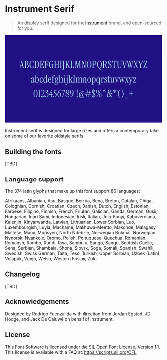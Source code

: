 # Instrument Serif

> An display serif designed for the [Instrument](https://instrument.com) brand, and open-sourced for you.

![Drag Racing](./docs/1-header.gif)

Instrument serif is designed for large sizes and offers a contemporary take on some of our favorite oldstyle serifs.

## Building the fonts

[TBD]

## Language support

The 374 latin glyphs that make up this font support 86 languages:

Afrikaans, Albanian, Asu, Basque, Bemba, Bena, Breton, Catalan, Chiga, Colognian, Cornish, Croatian, Czech, Danish, Dutch, English, Estonian, Faroese, Filipino, Finnish, French, Friulian, Galician, Ganda, German, Gusii, Hungarian, Inari Sami, Indonesian, Irish, Italian, Jola-Fonyi, Kabuverdianu, Kalenjin, Kinyarwanda, Latvian, Lithuanian, Lower Sorbian, Luo, Luxembourgish, Luyia, Machame, Makhuwa-Meetto, Makonde, Malagasy, Maltese, Manx, Morisyen, North Ndebele, Norwegian Bokmål, Norwegian Nynorsk, Nyankole, Oromo, Polish, Portuguese, Quechua, Romanian, Romansh, Rombo, Rundi, Rwa, Samburu, Sango, Sangu, Scottish Gaelic, Sena, Serbian, Shambala, Shona, Slovak, Soga, Somali, Spanish, Swahili, Swedish, Swiss German, Taita, Teso, Turkish, Upper Sorbian, Uzbek (Latin), Volapük, Vunjo, Welsh, Western Frisian, Zulu

## Changelog

[TBD]

## Acknowledgements

Designed by Rodrigo Fuenzalida with direction from Jordan Egstad, JD Hooge, and Jack De Caluwé on behalf of Instrument.

## License

This Font Software is licensed under the SIL Open Font License, Version 1.1. This license is available with a FAQ at: https://scripts.sil.org/OFL
